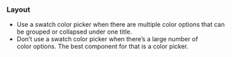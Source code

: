 ### Layout

- Use a swatch color picker when there are multiple color options that can be grouped or collapsed under one title.
- Don’t use a swatch color picker when there’s a large number of color options. The best component for that is a color picker.
